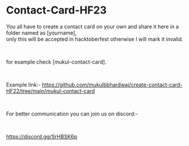 # Contact-Card-HF23


You all have to create a contact card on your own and share it here in a folder named as [yourname],
<br>
only this will be accepted in hacktoberfest otherwise I will mark it invalid. 

<br>

for example check [mukul-contact-card]. 

<br>


Example link:- https://github.com/mukulbbhardwaj/create-contact-card-HF22/tree/main/mukul-contact-card

<br>

For better communication you can join us on discord:-

<br>

https://discord.gg/SrHBSK6p

